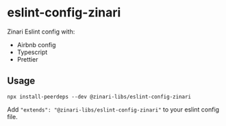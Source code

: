 # eslint-config-zinari

Zinari Eslint config with:

- Airbnb config
- Typescript
- Prettier

## Usage

```
npx install-peerdeps --dev @zinari-libs/eslint-config-zinari
```

Add `"extends": "@zinari-libs/eslint-config-zinari"` to your eslint config file.
